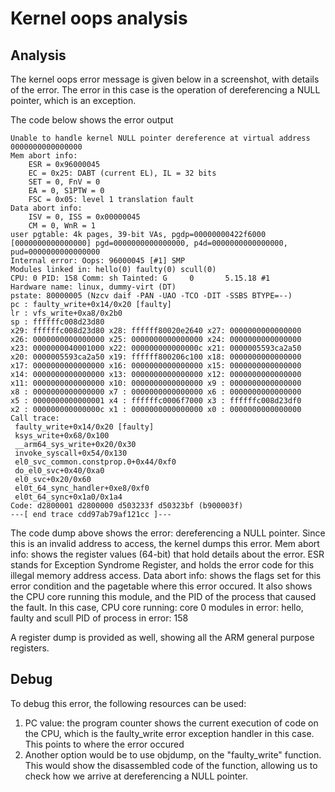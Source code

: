 # Kernel oops analysis


## Analysis

The kernel oops error message is given below in a screenshot, with details of the error. 
The error in this case is the operation of dereferencing a NULL pointer, which is an exception.

The code below shows the error output
``` 
Unable to handle kernel NULL pointer dereference at virtual address 0000000000000000
Mem abort info:
	ESR = 0x96000045
	EC = 0x25: DABT (current EL), IL = 32 bits
	SET = 0, FnV = 0
	EA = 0, S1PTW = 0
	FSC = 0x05: level 1 translation fault
Data abort info:
	ISV = 0, ISS = 0x00000045
	CM = 0, WnR = 1
user pgtable: 4k pages, 39-bit VAs, pgdp=00000000422f6000
[0000000000000000] pgd=0000000000000000, p4d=0000000000000000, pud=0000000000000000
Internal error: Oops: 96000045 [#1] SMP
Modules linked in: hello(0) faulty(0) scull(0)
CPU: 0 PID: 158 Comm: sh Tainted: G		0		5.15.18 #1
Hardware name: linux, dummy-virt (DT)
pstate: 80000005 (Nzcv daif -PAN -UAO -TCO -DIT -SSBS BTYPE=--)
pc : faulty_write+0x14/0x20 [faulty]
lr : vfs_write+0xa8/0x2b0
sp : ffffffc008d23d80
x29: ffffffc008d23d80 x28: ffffff80020e2640 x27: 0000000000000000
x26: 0000000000000000 x25: 0000000000000000 x24: 0000000000000000
x23: 0000000040001000 x22: 000000000000000c x21: 0000005593ca2a50
x20: 0000005593ca2a50 x19: ffffff800206c100 x18: 0000000000000000
x17: 0000000000000000 x16: 0000000000000000 x15: 0000000000000000
x14: 0000000000000000 x13: 0000000000000000 x12: 0000000000000000
x11: 0000000000000000 x10: 0000000000000000 x9 : 0000000000000000
x8 : 0000000000000000 x7 : 0000000000000000 x6 : 0000000000000000
x5 : 0000000000000001 x4 : ffffffc0006f7000 x3 : ffffffc008d23df0
x2 : 000000000000000c x1 : 0000000000000000 x0 : 0000000000000000
Call trace:
 faulty_write+0x14/0x20 [faulty]
 ksys_write+0x68/0x100
 __arm64_sys_write+0x20/0x30
 invoke_syscall+0x54/0x130
 el0_svc_common.constprop.0+0x44/0xf0
 do_el0_svc+0x40/0xa0
 el0_svc+0x20/0x60
 el0t_64_sync_handler+0xe8/0xf0
 el0t_64_sync+0x1a0/0x1a4
Code: d2800001 d2800000 d503233f d50323bf (b900003f) 
---[ end trace cdd97ab79af121cc ]---
```

The code dump above shows the error: dereferencing a NULL pointer. Since this is an invalid address to access, the kernel dumps this error. 
Mem abort info: shows the register values (64-bit) that hold details about the error. ESR stands for Exception Syndrome Register, and holds 
the error code for this illegal memory address access.
Data abort info: shows the flags set for this error condition and the pagetable where this error occured. It also shows the CPU core running this 
module, and the PID of the process that caused the fault. In this case,
CPU core running: core 0
modules in error: hello, faulty and scull
PID of process in error: 158

A register dump is provided as well, showing all the ARM general purpose registers.

## Debug

To debug this error, the following resources can be used:
1. PC value: the program counter shows the current execution of code on the CPU, which is the faulty_write error exception handler in this case. This points to where the error occured
2. Another option would be to use objdump, on the "faulty_write" function. This would show the disassembled code of the function, allowing us to check how we arrive at dereferencing a
NULL pointer. 


